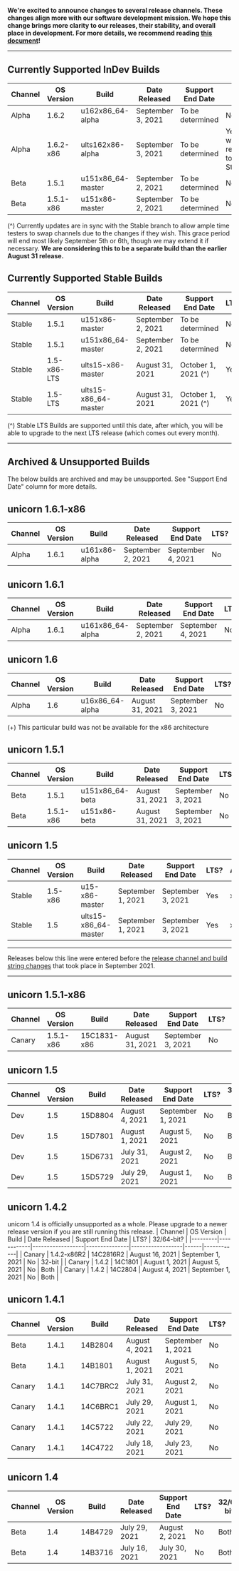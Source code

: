 **We're excited to announce changes to several release channels. These changes align more with our software development mission. We hope this change brings more clarity to our releases, their stability, and overall place in development. For more details, we recommend reading [this document](https://github.com/OneTwentyFour/unicorndocs/blob/main/changes-to-release-channels.md)!**

___

## Currently Supported InDev Builds
| Channel | OS Version | Build | Date Released | Support End Date | LTS? | Architecture |
|---------|------------|------------------|---------------|------------------|------|------------|
| Alpha  | 1.6.2     | u162x86_64-alpha  | September 3, 2021 | To be determined | No | x86_64   |
| Alpha  | 1.6.2-x86     | ults162x86-alpha    | September 3, 2021 | To be determined | Yes, when released to Stable | x86 | 
| Beta    | 1.5.1      | u151x86_64-master  | September 2, 2021 | To be determined | No | x86_64 |
| Beta    | 1.5.1-x86   | u151x86-master   | September 2, 2021 | To be determined | No | x86  |

(^) Currently updates are in sync with the Stable branch to allow ample time testers to swap channels due to the changes if they wish. This grace period will end most likely September 5th or 6th, though we may extend it if necessary. **We are considering this to be a separate build than the earlier August 31 release.**


## Currently Supported Stable Builds
| Channel | OS Version | Build | Date Released | Support End Date | LTS? | Architecture |
|---------|------------|------------------|---------------|------------------|------|------------|
| Stable  | 1.5.1      | u151x86-master    | September 2, 2021 | To be determined | No | x86     | 
| Stable  | 1.5.1      | u151x86_64-master  | September 2, 2021 | To be determined | No | x86_64   |
| Stable  | 1.5-x86-LTS | ults15-x86-master  | August 31, 2021 | October 1, 2021 (^) | Yes | x86   |
| Stable  | 1.5-LTS    | ults15-x86_64-master | August 31, 2021 | October 1, 2021 (^) | Yes | x86_64   |

(^) Stable LTS Builds are supported until this date, after which, you will be able to upgrade to the next LTS release (which comes out every month).

___

## Archived & Unsupported Builds
The below builds are archived and may be unsupported. See "Support End Date" column for more details.

<!--- for x86 channel introduction ## unicorn 1.6-x86
| Channel | OS Version | Build | Date Released | Support End Date | LTS? | Architecture |
|---------|------------|------------------|---------------|------------------|------|------------|
|    |          |     |  |  |  |      | 
-->

## unicorn 1.6.1-x86
| Channel | OS Version | Build | Date Released | Support End Date | LTS? | Architecture |
|---------|------------|------------------|---------------|------------------|------|------------|
| Alpha   | 1.6.1      | u161x86-alpha    | September 2, 2021 | September 4, 2021 | No | x86  | 

## unicorn 1.6.1
| Channel | OS Version | Build | Date Released | Support End Date | LTS? | Architecture |
|---------|------------|------------------|---------------|------------------|------|------------|
| Alpha   | 1.6.1      | u161x86_64-alpha | September 2, 2021 | September 4, 2021 | No | x86_64  | 


## unicorn 1.6
| Channel | OS Version | Build | Date Released | Support End Date | LTS? | Architecture |
|---------|------------|------------------|---------------|------------------|------|------------|
| Alpha   | 1.6        | u16x86_64-alpha | August 31, 2021 | September 3, 2021 | No | x86_64 (+) |

(+) This particular build was not be available for the x86 architecture

## unicorn 1.5.1
| Channel | OS Version | Build | Date Released | Support End Date | LTS? | Architecture |
|---------|------------|------------------|---------------|------------------|------|------------|
| Beta    | 1.5.1      | u151x86_64-beta  | August 31, 2021 | September 3, 2021 | No | x86_64 |
| Beta    | 1.5.1-x86   | u151x86-beta   | August 31, 2021 | September 3, 2021 | No | x86  |

## unicorn 1.5
| Channel | OS Version | Build | Date Released | Support End Date | LTS? | Architecture |
|---------|------------|------------------|---------------|------------------|------|------------|
| Stable  | 1.5-x86   | u15-x86-master  | September 1, 2021 | September 3, 2021  | Yes | x86      |
| Stable  | 1.5      | ults15-x86_64-master | September 1, 2021 | September 3, 2021 | Yes | x86_64   |

___

Releases below this line were entered before the [release channel and build string changes](https://github.com/OneTwentyFour/unicorndocs/blob/main/changes-to-release-channels.md) that took place in September 2021.
___

## unicorn 1.5.1-x86
| Channel | OS Version | Build | Date Released | Support End Date | LTS? | 32/64-bit? |
|---------|------------|------------------|---------------|------------------|------|------------|
| Canary  | 1.5.1-x86   | 15C1831-x86    | August 31, 2021 | September 3, 2021 | No | 32-bit     |


## unicorn 1.5
| Channel | OS Version | Build | Date Released | Support End Date | LTS? | 32/64-bit? |
|---------|------------|------------------|---------------|------------------|------|------------|
| Dev     | 1.5        | 15D8804          | August 4, 2021 | September 1, 2021 | No   | Both       |
| Dev     | 1.5        | 15D7801          | August 1, 2021 | August 5, 2021 | No   | Both       |
| Dev     | 1.5        | 15D6731          | July 31, 2021 | August 2, 2021   | No   | Both       |
| Dev     | 1.5        | 15D5729          | July 29, 2021 | August 1, 2021   | No   | Both       |

## unicorn 1.4.2
unicorn 1.4 is officially unsupported as a whole. Please upgrade to a newer release version if you are still running this release.
| Channel | OS Version | Build | Date Released | Support End Date | LTS? | 32/64-bit? |
|---------|------------|------------------|---------------|------------------|------|------------|
| Canary  | 1.4.2-x86R2  | 14C2816R2    | August 16, 2021 | September 1, 2021 | No  | 32-bit     | 
| Canary  | 1.4.2      | 14C1801          | August 1, 2021 | August 5, 2021 | No   | Both       |
| Canary  | 1.4.2      | 14C2804          | August 4, 2021 | September 1, 2021 | No   | Both       |

## unicorn 1.4.1 
| Channel | OS Version | Build | Date Released | Support End Date | LTS? | 32/64-bit? |
|---------|------------|------------------|---------------|------------------|------|------------|
| Beta    | 1.4.1      | 14B2804          | August 4, 2021 | September 1, 2021 | No   | Both       |
| Beta    | 1.4.1      | 14B1801          | August 1, 2021 | August 5, 2021 | No   | Both       |
| Canary  | 1.4.1      | 14C7BRC2         | July 31, 2021 | August 2, 2021   | No   | Both       |
| Canary  | 1.4.1      | 14C6BRC1         | July 29, 2021 | August 1, 2021   | No   | Both       |
| Canary  | 1.4.1      | 14C5722          | July 22, 2021 | July 29, 2021    | No   | 32-bit     |
| Canary  | 1.4.1      | 14C4722          | July 18, 2021 | July 23, 2021    | No   | Both       |

## unicorn 1.4
| Channel | OS Version | Build | Date Released | Support End Date | LTS? | 32/64-bit? |
|---------|------------|------------------|---------------|------------------|------|------------|
| Beta    | 1.4        | 14B4729          | July 29, 2021 | August 2, 2021   | No   | Both       |
| Beta    | 1.4        | 14B3716          | July 16, 2021 | July 30, 2021    | No   | Both       |
